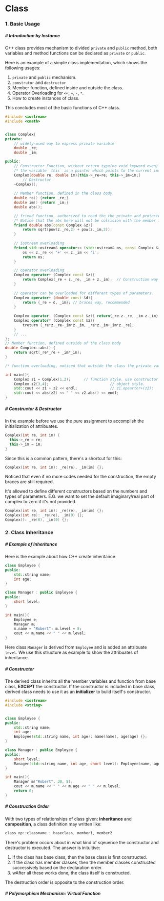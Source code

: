 # Class

### 1. Basic Usage

##### # Introduction by Instance

C++ class provides mechanism to divided `private` and `public` method, both variables and method functions can be declared as `private` or `public`.

Here is an example of a simple class implementation, which shows the following usages:

1. `private` and `public` mechanism.
2. `construtor` and `destructor`
3. Member function, defined inside and outside the class.
4. Operator Overloading for `<<`, `+`, `-`, `*`.
5. How to create instances of class.

This concludes most of the basic functions of C++ class.

```c++
#include <iostream>
#include <cmath>


class Complex{
private:
  	// widely-used way to express private variable
    double _re;
    double _im;

public:
  	// Constructor Function, without return type(no void keyword even)
  	/* the variable `this` is a pointer which points to the current instance. It can be omitted	inside the class definition EXCEPT in the constructor. */
    Complex(double re, double im){this->_re=re; this->_im=im;}
		// Destructor
  	~Complex();
  
  	// Member function, defined in the class body
    double re() {return _re;}
    double im() {return _im;}
    double abs();

  	// friend function, authorized to read the the private and protected variable
  	/* Notice that the abs here will not be collision with the member function, cause they are not at the same namespace. */
  	friend double abs(const Complex &z){
    	return sqrt(pow(z._re,2) + pow(z._im,2));
  	}
  
  	// iostream overloading
    friend std::ostream& operator<< (std::ostream& os, const Complex &z){
        os << z._re << '+' << z._im << 'i';
        return os;
    }

  	// operator overloading
    Complex operator+ (Complex const &z){
        return Complex(_re + z._re, _im + z._im);  // Construction way
    }
  
  	// operator can be overloaded for different types of parameters.
  	Complex operator+ (double const &d){
    	return {_re + d, _im}; // braces way, recommended
  	}
  
  	Complex operator- (Complex const &z){ return{_re-z._re, _im-z._im}; }
  	Complex operator* (Complex const &z){
    	treturn {_re*z._re-_im*z._im, _re*z._im+_im*z._re};
    }
  	// ...
};
// Member function, defined outside of the class body
double Complex::abs() {
	return sqrt(_re*_re + _im*_im);
}

/* function overloading, noticed that outside the class the private variables are not allowed to read. */

int main(){
  	Complex z1 = Complex(1,2); 		// function style. use constructor as a function.
  	Complex z2{3,4};					 		// object style.
  	std::cout << z1 + z2 << endl;	 			// z1.opeartor+(z2);
    std::cout << abs(z2) << " " << z2.abs() << endl;
}
```



##### # Constructor & Destructor

In the example before we use the pure assignment to accomplish the initialization of attribuates.

```c++
Complex(int re, int im) {
  this->_re = re;
  this->_im = im;
}
```

Since this is a common pattern, there's a shortcut for this:

```c++
Complex(int re, int im): _re(re), _im(im) {};
```

Noticed that even if no more codes needed for the construction, the empty braces are still required.

It's allowed to define different constructors based on the numbers and types of parameters. E.G. we want to set the default imaginary/real part of complex to zero if it's not provided.

```c++
Complex(int re, int im): _re(re), _im(im) {};
Complex(int re): _re(re), _im(0) {};
Complex(): _re(0), _im(0) {};
```







### 2. Class Inheritance

##### # Example of Inheritance

Here is the example about how C++ create inheritance:

```c++
class Employee {
public:  
    std::string name;
    int age;
}

class Manager : public Employee {
public:
	short level;
}

int main(){
    Employee e;
    Manager m;
    m.name = "Robert"; m.level = 8;
    cout << m.name << " " << m.level;
}
```

Here class `Manager` is derived from `Employee` and is added an attribuate `level`. We use this structure as example to show the attribuates of inheritance.



##### # Constructor

The derived class inherits all the member variables and function from base class, **EXCEPT** the constructor. If the constructor is included in base class, derived class needs to use it as an **initializer** to bulid itself's constructor.

```c++
#include <iostream>
#include <string>


class Employee {
public:
    std::string name;
    int age;
    Employee(std::string name, int age): name(name), age(age) {};
}

class Manager : public Employee {
public:
    short level;
    Manager(std::string name, int age, short level): Employee(name, age), level(level) {};
}

int main(){
    Manager m("Robert", 30, 8);
    cout << m.name << " " << m.age << " " << m.level;
    return 0;
}
```



##### # Construction Order

With two types of relationships of class given: **inheritance** and **composition**, a class definition may written like:

```c++
class_np::classname : baseclass, member1, member2
```

There's problem occurs about in what kind of sqeuence the constructor and destructor is executed. The answer is inituitive:

1. If the class has base class, then the base class is first constructed.
2. If the class has member classes, then the member classes constructed successively based on the declaration order.
3. wAfter all these works done, the class itself is constructed.

The destruction order is opposite to the construction order.



##### # Polymorphism Mechanism: Virtual Function


